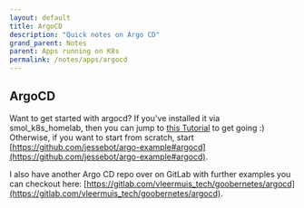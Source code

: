 ```yaml
---
layout: default
title: ArgoCD
description: "Quick notes on Argo CD"
grand_parent: Notes
parent: Apps running on K8s
permalink: /notes/apps/argocd
---
```


## ArgoCD
Want to get started with argocd? If you've installed it via smol_k8s_homelab, then you can jump to [this Tutorial](https://github.com/jessebot/argo-example#argo-via-the-gui) to get going :) Otherwise, if you want to start from scratch, start [https://github.com/jessebot/argo-example#argocd](https://github.com/jessebot/argo-example#argocd).

I also have another Argo CD repo over on GitLab with further examples you can checkout here: [https://gitlab.com/vleermuis_tech/goobernetes/argocd](https://gitlab.com/vleermuis_tech/goobernetes/argocd).
